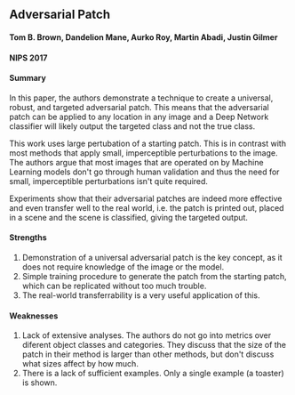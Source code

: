 ## Adversarial Patch

#### Tom B. Brown, Dandelion Mane, Aurko Roy, Martin Abadi, Justin Gilmer
#### NIPS 2017

#### Summary 

In this paper, the authors demonstrate a technique to create a universal, robust, and targeted adversarial patch. This means that the adversarial patch can be applied to any location in any image and a Deep Network classifier will likely output the targeted class and not the true class.

This work uses large pertubation of a starting patch. This is in contrast with most methods that apply small, imperceptible perturbations to the image. The authors argue that most images that are operated on by Machine Learning models don't go through human validation and thus the need for small, imperceptible perturbations isn't quite required.

Experiments show that their adversarial patches are indeed more effective and even transfer well to the real world, i.e. the patch is printed out, placed in a scene and the scene is classified, giving the targeted output.

#### Strengths

1. Demonstration of a universal adversarial patch is the key concept, as it does not require knowledge of the image or the model.
2. Simple training procedure to generate the patch from the starting patch, which can be replicated without too much trouble.
3. The real-world transferrability is a very useful application of this.

#### Weaknesses

1. Lack of extensive analyses. The authors do not go into metrics over diferent object classes and categories. They discuss that the size of the patch in their method is larger than other methods, but don't discuss what sizes affect by how much.
2. There is a lack of sufficient examples. Only a single example (a toaster) is shown.
